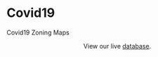 # Covid19
Covid19 Zoning Maps
<p align="center">
  View our live <a href="http://patientdb.covid19india.org/">database</a>.
 </p>
